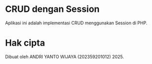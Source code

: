 # CRUD dengan Session

Aplikasi ini adalah implementasi CRUD menggunakan Session di PHP.

# Hak cipta

Dibuat oleh ANDRI YANTO WIJAYA (202359201012) 2025.
